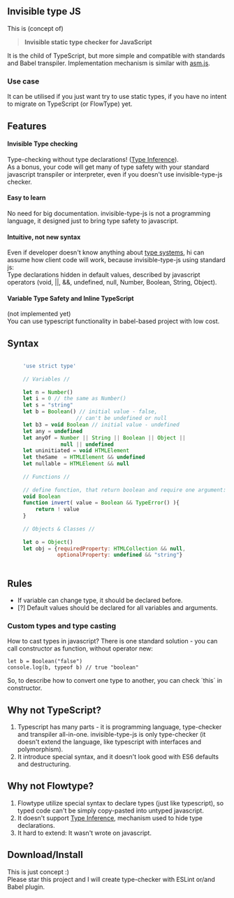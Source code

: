 Invisible type JS
-----------------

This is (concept of)
> **Invisible static type checker for JavaScript**

It is the child of TypeScript, but more simple and compatible with standards and Babel transpiler. Implementation mechanism is similar with [asm.js][].

### Use case

It can be utilised if you just want try to use static types, if you have no intent to migrate on TypeScript (or FlowType) yet.

## Features

#### Invisible Type checking    
Type-checking without type declarations! ([Type Inference][]).    
As a bonus, your code will get many of type safety with your standard javascript transpiler or interpreter, even if you doesn't use invisible-type-js checker.
  
#### Easy to learn    
No need for big documentation. invisible-type-js is not a programming language, it designed just to bring type safety to javascript.
  
#### Intuitive, not new syntax    
Even if developer doesn't know anything about [type systems][], hi can assume how client code will work, because invisible-type-js using standard js:    
Type declarations hidden in default values, described by javascript operators (void, ||, &&, undefined, null, Number, Boolean, String, Object).
  
#### Variable Type Safety and Inline TypeScript
(not implemented yet)    
You can use typescript functionality in babel-based project with low cost.

## Syntax

```js
     
     'use strict type'
     
     // Variables //
     
     let n = Number()
     let i = 0 // the same as Number()
     let s = "string"
     let b = Boolean() // initial value - false,
                      // can't be undefined or null
     let b3 = void Boolean // initial value - undefined
     let any = undefined
     let anyOf = Number || String || Boolean || Object ||
                 null || undefined
     let uninitiated = void HTMLElement
     let theSame  = HTMLElement && undefined
     let nullable = HTMLElement && null
     
     // Functions //
     
     // define function, that return boolean and require one argument:
     void Boolean
     function invert( value = Boolean && TypeError() ){
         return ! value
     }
     
     // Objects & Classes //
     
     let o = Object()
     let obj = {requiredProperty: HTMLCollection && null, 
                optionalProperty: undefined && "string"}
    
```

## Rules

* If variable can change type, it should be declared before.
* [?] Default values should be declared for all variables and arguments.

### Custom types and type casting

How to cast types in javascript? There is one standard solution - you can call constructor as function, without operator new:

    let b = Boolean("false")
    console.log(b, typeof b) // true "boolean"

So, to describe how to convert one type to another, you can check ´this´ in constructor.


## Why not TypeScript?

1. Typescript has many parts - it is programming language, type-checker and transpiler all-in-one. invisible-type-js is only type-checker (it doesn't extend the language, like typescript with interfaces and polymorphism).
2. It introduce special syntax, and it doesn't look good with ES6 defaults and destructuring.

## Why not Flowtype?

1. Flowtype utilize special syntax to declare types (just like typescript), so typed code can't be simply copy-pasted into untyped javascript.
2. It doesn't support [Type Inference], mechanism used to hide type declarations.
3. It hard to extend: It wasn't wrote on javascript.

## Download/Install

This is just concept :)     
Please star this project and I will create type-checker with ESLint or/and Babel plugin.


[Type Inference]: https://en.wikipedia.org/wiki/Type_inference
[type systems]: https://en.wikipedia.org/wiki/Type_system
[asm.js]: https://en.wikipedia.org/wiki/Asm.js

